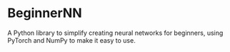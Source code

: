 # BeginnerNN
A Python library to simplify creating neural networks for beginners, using PyTorch and NumPy to make it easy to use.

